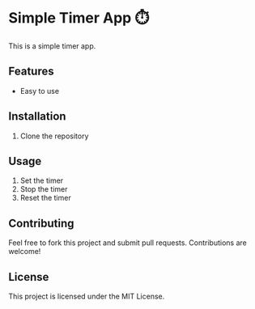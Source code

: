 # Simple Timer App ⏱️

This is a simple timer app.

## Features
- Easy to use

## Installation
1. Clone the repository

## Usage
1. Set the timer
2. Stop the timer
3. Reset the timer

## Contributing
Feel free to fork this project and submit pull requests. Contributions are welcome!

## License
This project is licensed under the MIT License.
